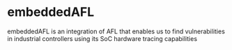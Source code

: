 # embeddedAFL
embeddedAFL is an integration of AFL that enables us to find vulnerabilities in industrial controllers using its SoC hardware tracing capabilities
